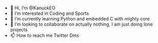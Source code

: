 - 👋 Hi, I’m @KanuckEO
- 👀 I’m interested in Coding and Sports
- 🌱 I’m currently learning Python and embedded C with mighty core
- 💞️ I’m looking to collaborate on actually nothing, I am just doing lone projects
- 📫 How to reach me Twitter Dms
